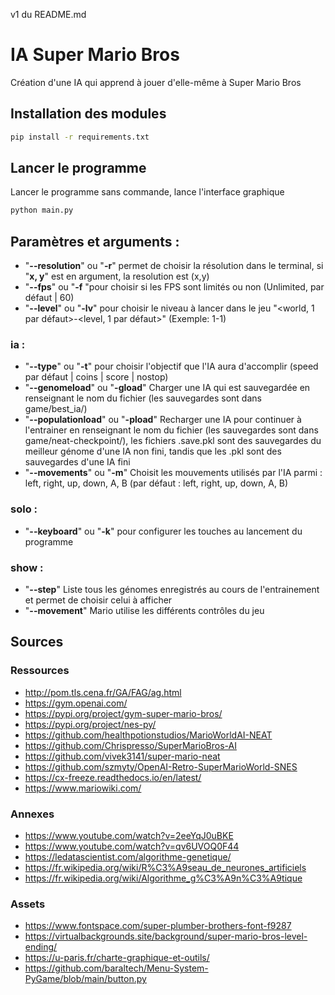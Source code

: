 v1 du README.md  

IA Super Mario Bros
=

Création d'une IA qui apprend à jouer d'elle-même à Super Mario Bros


## Installation des modules

``` bash
pip install -r requirements.txt
```

## Lancer le programme
Lancer le programme sans commande, lance l'interface graphique

``` bash
python main.py
```
## Paramètres et arguments :

- "**--resolution**" ou "**-r**" permet de choisir la résolution dans le terminal, si "**x, y**" est en argument, la resolution est (x,y)
- "**--fps**" ou "**-f** "pour choisir si les FPS sont limités ou non (Unlimited, par défaut | 60)
- "**--level**" ou "**-lv**" pour choisir le niveau à lancer dans le jeu "<world, 1 par défaut>-<level, 1 par défaut>" (Exemple: 1-1)


### ia :

- "**--type**" ou "**-t**" pour choisir l'objectif que l'IA aura d'accomplir (speed par défaut | coins | score | nostop)
- "**--genomeload**" ou "**-gload**" Charger une IA qui est sauvegardée en renseignant le nom du fichier (les sauvegardes sont dans game/best_ia/)
- "**--populationload**" ou "**-pload**" Recharger une IA pour continuer à l'entrainer en renseignant le nom du fichier (les sauvegardes sont dans game/neat-checkpoint/),
les fichiers .save.pkl sont des sauvegardes du meilleur génome d'une IA non fini, tandis que les .pkl sont des sauvegardes d'une IA fini 
- "**--movements**" ou "**-m**" Choisit les mouvements utilisés par l'IA parmi : left, right, up, down, A, B (par défaut : left, right, up, down, A, B)


### solo :

- "**--keyboard**" ou "**-k**" pour configurer les touches au lancement du programme

### show :

- "**--step**" Liste tous les génomes enregistrés au cours de l'entrainement et permet de choisir celui à afficher
- "**--movement**" Mario utilise les différents contrôles du jeu

## Sources 
### Ressources
- http://pom.tls.cena.fr/GA/FAG/ag.html
- https://gym.openai.com/
- https://pypi.org/project/gym-super-mario-bros/
- https://pypi.org/project/nes-py/
- https://github.com/healthpotionstudios/MarioWorldAI-NEAT
- https://github.com/Chrispresso/SuperMarioBros-AI
- https://github.com/vivek3141/super-mario-neat
- https://github.com/szmyty/OpenAI-Retro-SuperMarioWorld-SNES
- https://cx-freeze.readthedocs.io/en/latest/
- https://www.mariowiki.com/


### Annexes
- https://www.youtube.com/watch?v=2eeYqJ0uBKE
- https://www.youtube.com/watch?v=qv6UVOQ0F44
- https://ledatascientist.com/algorithme-genetique/
- https://fr.wikipedia.org/wiki/R%C3%A9seau_de_neurones_artificiels
- https://fr.wikipedia.org/wiki/Algorithme_g%C3%A9n%C3%A9tique

### Assets
- https://www.fontspace.com/super-plumber-brothers-font-f9287
- https://virtualbackgrounds.site/background/super-mario-bros-level-ending/
- https://u-paris.fr/charte-graphique-et-outils/
- https://github.com/baraltech/Menu-System-PyGame/blob/main/button.py